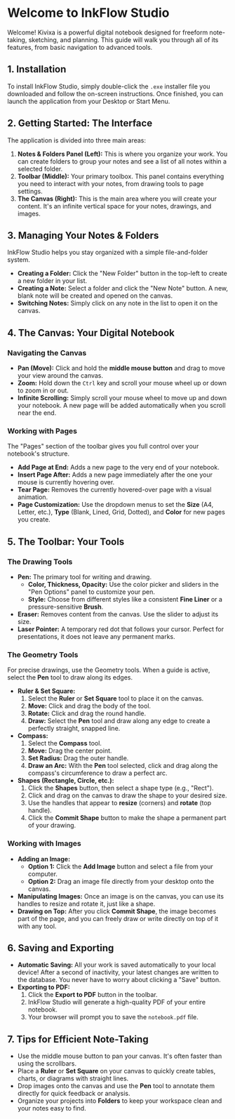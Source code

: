 # Welcome to InkFlow Studio

Welcome! Kivixa is a powerful digital notebook designed for freeform note-taking, sketching, and planning. This guide will walk you through all of its features, from basic navigation to advanced tools.

## 1. Installation

To install InkFlow Studio, simply double-click the `.exe` installer file you downloaded and follow the on-screen instructions. Once finished, you can launch the application from your Desktop or Start Menu.

## 2. Getting Started: The Interface

The application is divided into three main areas:

1.  **Notes & Folders Panel (Left):** This is where you organize your work. You can create folders to group your notes and see a list of all notes within a selected folder.
2.  **Toolbar (Middle):** Your primary toolbox. This panel contains everything you need to interact with your notes, from drawing tools to page settings.
3.  **The Canvas (Right):** This is the main area where you will create your content. It's an infinite vertical space for your notes, drawings, and images.

## 3. Managing Your Notes & Folders

InkFlow Studio helps you stay organized with a simple file-and-folder system.

*   **Creating a Folder:** Click the "New Folder" button in the top-left to create a new folder in your list.
*   **Creating a Note:** Select a folder and click the "New Note" button. A new, blank note will be created and opened on the canvas.
*   **Switching Notes:** Simply click on any note in the list to open it on the canvas.

## 4. The Canvas: Your Digital Notebook

### Navigating the Canvas

*   **Pan (Move):** Click and hold the **middle mouse button** and drag to move your view around the canvas.
*   **Zoom:** Hold down the `Ctrl` key and scroll your mouse wheel up or down to zoom in or out.
*   **Infinite Scrolling:** Simply scroll your mouse wheel to move up and down your notebook. A new page will be added automatically when you scroll near the end.

### Working with Pages

The "Pages" section of the toolbar gives you full control over your notebook's structure.

*   **Add Page at End:** Adds a new page to the very end of your notebook.
*   **Insert Page After:** Adds a new page immediately after the one your mouse is currently hovering over.
*   **Tear Page:** Removes the currently hovered-over page with a visual animation.
*   **Page Customization:** Use the dropdown menus to set the **Size** (A4, Letter, etc.), **Type** (Blank, Lined, Grid, Dotted), and **Color** for new pages you create.

## 5. The Toolbar: Your Tools

### The Drawing Tools

*   **Pen:** The primary tool for writing and drawing.
    *   **Color, Thickness, Opacity:** Use the color picker and sliders in the "Pen Options" panel to customize your pen.
    *   **Style:** Choose from different styles like a consistent **Fine Liner** or a pressure-sensitive **Brush**.
*   **Eraser:** Removes content from the canvas. Use the slider to adjust its size.
*   **Laser Pointer:** A temporary red dot that follows your cursor. Perfect for presentations, it does not leave any permanent marks.

### The Geometry Tools

For precise drawings, use the Geometry tools. When a guide is active, select the **Pen** tool to draw along its edges.

*   **Ruler & Set Square:**
    1.  Select the **Ruler** or **Set Square** tool to place it on the canvas.
    2.  **Move:** Click and drag the body of the tool.
    3.  **Rotate:** Click and drag the round handle.
    4.  **Draw:** Select the **Pen** tool and draw along any edge to create a perfectly straight, snapped line.
*   **Compass:**
    1.  Select the **Compass** tool.
    2.  **Move:** Drag the center point.
    3.  **Set Radius:** Drag the outer handle.
    4.  **Draw an Arc:** With the **Pen** tool selected, click and drag along the compass's circumference to draw a perfect arc.
*   **Shapes (Rectangle, Circle, etc.):**
    1.  Click the **Shapes** button, then select a shape type (e.g., "Rect").
    2.  Click and drag on the canvas to draw the shape to your desired size.
    3.  Use the handles that appear to **resize** (corners) and **rotate** (top handle).
    4.  Click the **Commit Shape** button to make the shape a permanent part of your drawing.

### Working with Images

*   **Adding an Image:**
    *   **Option 1:** Click the **Add Image** button and select a file from your computer.
    *   **Option 2:** Drag an image file directly from your desktop onto the canvas.
*   **Manipulating Images:** Once an image is on the canvas, you can use its handles to resize and rotate it, just like a shape.
*   **Drawing on Top:** After you click **Commit Shape**, the image becomes part of the page, and you can freely draw or write directly on top of it with any tool.

## 6. Saving and Exporting

*   **Automatic Saving:** All your work is saved automatically to your local device! After a second of inactivity, your latest changes are written to the database. You never have to worry about clicking a "Save" button.
*   **Exporting to PDF:**
    1.  Click the **Export to PDF** button in the toolbar.
    2.  InkFlow Studio will generate a high-quality PDF of your entire notebook.
    3.  Your browser will prompt you to save the `notebook.pdf` file.

## 7. Tips for Efficient Note-Taking

*   Use the middle mouse button to pan your canvas. It's often faster than using the scrollbars.
*   Place a **Ruler** or **Set Square** on your canvas to quickly create tables, charts, or diagrams with straight lines.
*   Drop images onto the canvas and use the **Pen** tool to annotate them directly for quick feedback or analysis.
*   Organize your projects into **Folders** to keep your workspace clean and your notes easy to find.
